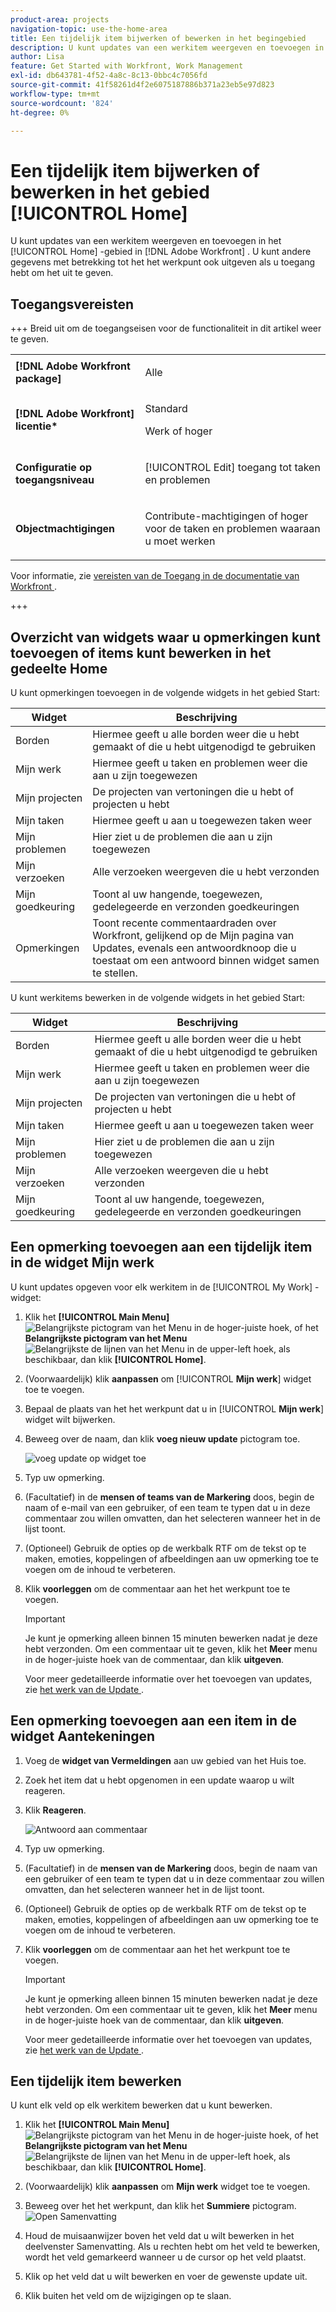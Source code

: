 ```yaml
---
product-area: projects
navigation-topic: use-the-home-area
title: Een tijdelijk item bijwerken of bewerken in het begingebied
description: U kunt updates van een werkitem weergeven en toevoegen in het gebied [!UICONTROL Home] in Adobe Workfront. U kunt andere gegevens met betrekking tot het het werkpunt ook uitgeven als u toegang hebt om het uit te geven.
author: Lisa
feature: Get Started with Workfront, Work Management
exl-id: db643781-4f52-4a8c-8c13-0bbc4c7056fd
source-git-commit: 41f58261d4f2e6075187886b371a23eb5e97d823
workflow-type: tm+mt
source-wordcount: '824'
ht-degree: 0%

---
```


# Een tijdelijk item bijwerken of bewerken in het gebied [!UICONTROL Home]

<!--Audited: 04/2024-->

<!--<span class="preview">The highlighted information on this page refers to functionality not yet generally available. It is available only in the Preview environment for all customers. After the monthly releases to Production, the same features are also available in the Production environment for customers who enabled fast releases. </span>   

<span class="preview">For information about fast releases, see [Enable or disable fast releases for your organization](/help/quicksilver/administration-and-setup/set-up-workfront/configure-system-defaults/enable-fast-release-process.md). </span>-->

U kunt updates van een werkitem weergeven en toevoegen in het [!UICONTROL Home] -gebied in [!DNL Adobe Workfront] . U kunt andere gegevens met betrekking tot het het werkpunt ook uitgeven als u toegang hebt om het uit te geven.

## Toegangsvereisten

+++ Breid uit om de toegangseisen voor de functionaliteit in dit artikel weer te geven.

<table style="table-layout:auto"> 
 <col> 
 </col> 
 <col> 
 </col> 
 <tbody> 
  <tr> 
   <td role="rowheader"><strong>[!DNL Adobe Workfront package]</strong></td> 
   <td> <p>Alle</p> </td> 
  </tr> 
  <tr> 
   <td role="rowheader"><strong>[!DNL Adobe Workfront] licentie*</strong></td> 
   <td> <p>Standard</p>
   <p>Werk of hoger</p> </td> 
  </tr> 
  <tr> 
   <td role="rowheader"><strong>Configuratie op toegangsniveau</strong></td> 
   <td> <p>[!UICONTROL Edit] toegang tot taken en problemen</p> </td> 
  </tr> 
  <tr> 
   <td role="rowheader"><strong>Objectmachtigingen</strong></td> 
   <td> <p>Contribute-machtigingen of hoger voor de taken en problemen waaraan u moet werken</p> </td> 
  </tr> 
 </tbody> 
</table>

Voor informatie, zie [ vereisten van de Toegang in de documentatie van Workfront ](/help/quicksilver/administration-and-setup/add-users/access-levels-and-object-permissions/access-level-requirements-in-documentation.md).

+++

<!--not sure if this  from the old UI: we don't have a Work List anymore - should this section come off? 

## View updates on a work item

You can view updates on any work item in the [!UICONTROL Work List]:

1. Click the **[!UICONTROL Main Menu]** ![Main Menu icon](assets/main-menu-icon.png) in the upper-right corner, or the **Main Menu** ![Main Menu lines icon](assets/lines-main-menu.png) in the upper-left corner, if available, then click **[!UICONTROL Home]**.
1. In the **[!UICONTROL Work List]** area, select the item where you want to view updates.\
   Updates are displayed in the right panel.

-->

## Overzicht van widgets waar u opmerkingen kunt toevoegen of items kunt bewerken in het gedeelte Home

U kunt opmerkingen toevoegen in de volgende widgets in het gebied Start:

| Widget | Beschrijving |
|--------------|---------------------------------------------------------------------------------------------------|
| Borden | Hiermee geeft u alle borden weer die u hebt gemaakt of die u hebt uitgenodigd te gebruiken |
| Mijn werk | Hiermee geeft u taken en problemen weer die aan u zijn toegewezen |
| Mijn projecten | De projecten van vertoningen die u hebt of projecten u hebt |
| Mijn taken | Hiermee geeft u aan u toegewezen taken weer |
| Mijn problemen | Hier ziet u de problemen die aan u zijn toegewezen |
| Mijn verzoeken | Alle verzoeken weergeven die u hebt verzonden |
| Mijn goedkeuring | Toont al uw hangende, toegewezen, gedelegeerde en verzonden goedkeuringen |
| Opmerkingen | Toont recente commentaardraden over Workfront, gelijkend op de Mijn pagina van Updates, evenals een antwoordknoop die u toestaat om een antwoord binnen widget samen te stellen. |

U kunt werkitems bewerken in de volgende widgets in het gebied Start:

| Widget | Beschrijving |
|--------------|---------------------------------------------------------------------------------------------------|
| Borden | Hiermee geeft u alle borden weer die u hebt gemaakt of die u hebt uitgenodigd te gebruiken |
| Mijn werk | Hiermee geeft u taken en problemen weer die aan u zijn toegewezen |
| Mijn projecten | De projecten van vertoningen die u hebt of projecten u hebt |
| Mijn taken | Hiermee geeft u aan u toegewezen taken weer |
| Mijn problemen | Hier ziet u de problemen die aan u zijn toegewezen |
| Mijn verzoeken | Alle verzoeken weergeven die u hebt verzonden |
| Mijn goedkeuring | Toont al uw hangende, toegewezen, gedelegeerde en verzonden goedkeuringen |

## Een opmerking toevoegen aan een tijdelijk item in de widget Mijn werk

U kunt updates opgeven voor elk werkitem in de [!UICONTROL My Work] -widget:

1. Klik het **[!UICONTROL Main Menu]** ![ Belangrijkste pictogram van het Menu ](assets/main-menu-icon.png) in de hoger-juiste hoek, of het **Belangrijkste pictogram van het Menu** ![ Belangrijkste de lijnen van het Menu ](assets/lines-main-menu.png) in de upper-left hoek, als beschikbaar, dan klik **[!UICONTROL Home]**.
1. (Voorwaardelijk) klik **aanpassen** om [!UICONTROL **Mijn werk**] widget toe te voegen.

1. Bepaal de plaats van het het werkpunt dat u in [!UICONTROL **Mijn werk**] widget wilt bijwerken.
1. Beweeg over de naam, dan klik **voeg nieuw update** pictogram toe.

   ![ voeg update op widget ](assets/add-update-on-widget.png) toe

1. Typ uw opmerking.
1. (Facultatief) in de **mensen of teams van de Markering** doos, begin de naam of e-mail van een gebruiker, of een team te typen dat u in deze commentaar zou willen omvatten, dan het selecteren wanneer het in de lijst toont.
1. (Optioneel) Gebruik de opties op de werkbalk RTF om de tekst op te maken, emoties, koppelingen of afbeeldingen aan uw opmerking toe te voegen om de inhoud te verbeteren.
1. Klik **voorleggen** om de commentaar aan het het werkpunt toe te voegen.

   >[!IMPORTANT]
   >
   >Je kunt je opmerking alleen binnen 15 minuten bewerken nadat je deze hebt verzonden. Om een commentaar uit te geven, klik het **Meer** menu in de hoger-juiste hoek van de commentaar, dan klik **uitgeven**.

   Voor meer gedetailleerde informatie over het toevoegen van updates, zie [ het werk van de Update ](/help/quicksilver/workfront-basics/updating-work-items-and-viewing-updates/update-work.md).


## Een opmerking toevoegen aan een item in de widget Aantekeningen

1. Voeg de **widget van Vermeldingen** aan uw gebied van het Huis toe.

1. Zoek het item dat u hebt opgenomen in een update waarop u wilt reageren.

1. Klik **Reageren**.

   ![ Antwoord aan commentaar ](assets/reply-to-comment-in-mentions-widget.png)

1. Typ uw opmerking.
1. (Facultatief) in de **mensen van de Markering** doos, begin de naam van een gebruiker of een team te typen dat u in deze commentaar zou willen omvatten, dan het selecteren wanneer het in de lijst toont.
1. (Optioneel) Gebruik de opties op de werkbalk RTF om de tekst op te maken, emoties, koppelingen of afbeeldingen aan uw opmerking toe te voegen om de inhoud te verbeteren.
1. Klik **voorleggen** om de commentaar aan het het werkpunt toe te voegen.

   >[!IMPORTANT]
   >
   >Je kunt je opmerking alleen binnen 15 minuten bewerken nadat je deze hebt verzonden. Om een commentaar uit te geven, klik het **Meer** menu in de hoger-juiste hoek van de commentaar, dan klik **uitgeven**.

   Voor meer gedetailleerde informatie over het toevoegen van updates, zie [ het werk van de Update ](/help/quicksilver/workfront-basics/updating-work-items-and-viewing-updates/update-work.md).

## Een tijdelijk item bewerken

U kunt elk veld op elk werkitem bewerken dat u kunt bewerken.

1. Klik het **[!UICONTROL Main Menu]** ![ Belangrijkste pictogram van het Menu ](assets/main-menu-icon.png) in de hoger-juiste hoek, of het **Belangrijkste pictogram van het Menu** ![ Belangrijkste de lijnen van het Menu ](assets/lines-main-menu.png) in de upper-left hoek, als beschikbaar, dan klik **[!UICONTROL Home]**.
1. (Voorwaardelijk) klik **aanpassen** om **Mijn werk** widget toe te voegen.

1. Beweeg over het het werkpunt, dan klik het **Summiere** pictogram.
   ![ Open Samenvatting ](assets/open-summary-new-home.png)

1. Houd de muisaanwijzer boven het veld dat u wilt bewerken in het deelvenster Samenvatting.
Als u rechten hebt om het veld te bewerken, wordt het veld gemarkeerd wanneer u de cursor op het veld plaatst.
1. Klik op het veld dat u wilt bewerken en voer de gewenste update uit.
1. Klik buiten het veld om de wijzigingen op te slaan.
